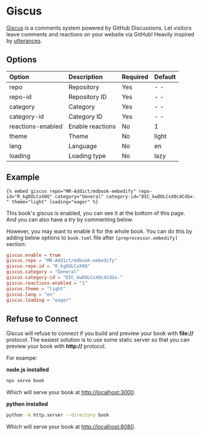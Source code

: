 # Giscus

[Giscus](https://giscus.app) is a comments system powered by GitHub Discussions. Let visitors leave comments and reactions on your website via GitHub! Heavily inspired by [utterances](https://github.com/utterance/utterances).

## Options

| Option            | Description      | Required | Default |
| :---------------- | :--------------- | :------- | :------ |
| repo              | Repository       | Yes      | - -     |
| repo-id           | Repository ID    | Yes      | - -     |
| category          | Category         | Yes      | - -     |
| category-id       | Category ID      | Yes      | - -     |
| reactions-enabled | Enable reactions | No       | 1       |
| theme             | Theme            | No       | light   |
| lang              | Language         | No       | en      |
| loading           | Loading type     | No       | lazy    |

## Example

<!-- embed ignore begin -->

```text
{% embed giscus repo="MR-Addict/mdbook-embedify" repo-id="R_kgDOLCxX0Q" category="General" category-id="DIC_kwDOLCxX0c4CdGx-" theme="light" loading="eager" %}
```

<!-- embed ignore end -->

This book's giscus is enabled, you can see it at the bottom of this page. And you can also have a try by commenting below.

However, you may want to enable it for the whole book. You can do this by adding below options to `book.toml` file after `[preprocessor.embedify]` section:

```toml
giscus.enable = true
giscus.repo = "MR-Addict/mdbook-embedify"
giscus.repo-id = "R_kgDOLCxX0Q"
giscus.category = "General"
giscus.category-id = "DIC_kwDOLCxX0c4CdGx-"
giscus.reactions-enabled = "1"
giscus.theme = "light"
giscus.lang = "en"
giscus.loading = "eager"
```

## Refuse to Connect

Giscus will refuse to connect if you build and preview your book with **file://** protocol. The easiest solution is to use some static server so that you can preview your book with **http://** protocol.

For exampe:

**node.js installed**

```sh
npx serve book
```

Which will serve your book at [http://localhost:3000](http://localhost:3000).

**python installed**

```sh
python -m http.server --directory book
```

Which will serve your book at [http://localhost:8080](http://localhost:8080).
